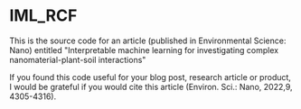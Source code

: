 # IML_RCF
This is the source code for an article (published in Environmental Science: Nano) entitled "Interpretable machine learning for investigating complex nanomaterial-plant-soil interactions"

If you found this code useful for your blog post, research article or product, I would be grateful if you would cite this article (Environ. Sci.: Nano, 2022,9, 4305-4316). 
